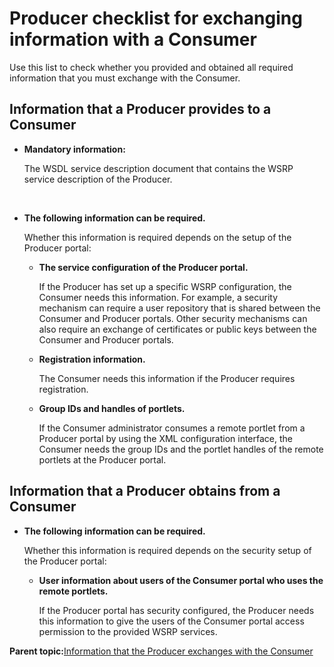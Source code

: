 # Producer checklist for exchanging information with a Consumer

Use this list to check whether you provided and obtained all required information that you must exchange with the Consumer.

## Information that a Producer provides to a Consumer

-   **Mandatory information:**

    The WSDL service description document that contains the WSRP service description of the Producer.

     

-   **The following information can be required.**

    Whether this information is required depends on the setup of the Producer portal:

    -   **The service configuration of the Producer portal.**

        If the Producer has set up a specific WSRP configuration, the Consumer needs this information. For example, a security mechanism can require a user repository that is shared between the Consumer and Producer portals. Other security mechanisms can also require an exchange of certificates or public keys between the Consumer and Producer portals.

    -   **Registration information.**

        The Consumer needs this information if the Producer requires registration.

    -   **Group IDs and handles of portlets.**

        If the Consumer administrator consumes a remote portlet from a Producer portal by using the XML configuration interface, the Consumer needs the group IDs and the portlet handles of the remote portlets at the Producer portal.


## Information that a Producer obtains from a Consumer

-   **The following information can be required.**

    Whether this information is required depends on the security setup of the Producer portal:

    -   **User information about users of the Consumer portal who uses the remote portlets.**

        If the Producer portal has security configured, the Producer needs this information to give the users of the Consumer portal access permission to the provided WSRP services.


**Parent topic:**[Information that the Producer exchanges with the Consumer](../admin-system/wsrpc_prod_prep_info.md)

